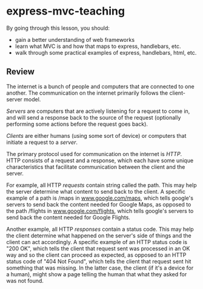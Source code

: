 # express-mvc-teaching

By going through this lesson, you should:
* gain a better understanding of web frameworks
* learn what MVC is and how that maps to express, handlebars, etc.
* walk through some practical examples of express, handlebars, html, etc.

## Review

The internet is a bunch of people and computers that are connected to one another. The communication on the internet primarily follows the client-server model.

*Servers* are computers that are actively listening for a request to come in, and will send a response back to the source of the request (optionally performing some actions before the request goes back).

*Clients* are either humans (using some sort of device) or computers that initiate a request to a *server*.

The primary protocol used for communication on the internet is *HTTP*. HTTP consists of a request and a response, which each have some unique characteristics that facilitate communication between the client and the server.

For example, all HTTP *requests* contain string called the path. This may help the server determine what content to send back to the client. A specific example of a path is /maps in www.google.com/maps, which tells google's servers to send back the content needed for Google Maps, as opposed to the path /flights in www.google.com/flights, which tells google's servers to send back the content needed for Google Flights.

Another example, all HTTP *responses* contain a status code. This may help the client determine what happened on the server's side of things and the client can act accordingly. A specific example of an HTTP status code is "200 OK", which tells the client that request sent was processed in an OK way and so the client can proceed as expected, as opposed to an HTTP status code of "404 Not Found", which tells the client that request sent hit something that was missing. In the latter case, the client (if it's a device for a human), might show a page telling the human that what they asked for was not found.
